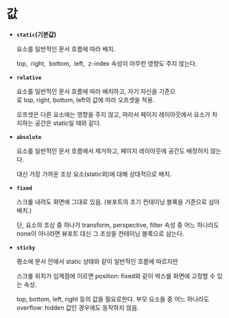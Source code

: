 # 값

- **`static`(기본값)**

    요소를 일반적인 문서 흐름에 따라 배치.
    
    top,  right,  bottom,  left,  z-index 속성이 아무런 영향도 주지 않는다. 

- **`relative`**

    요소를 일반적인 문서 흐름에 따라 배치하고, 자기 자신을 기준으로 top, right, bottom, left의 값에 따라 오프셋을 적용.
    
    오프셋은 다른 요소에는 영향을 주지 않고, 따라서 페이지 레이아웃에서 요소가 차지하는 공간은 static일 때와 같다.

- **`absolute`**

    요소를 일반적인 문서 흐름에서 제거하고, 페이지 레이아웃에 공간도 배정하지 않는다. 
    
    대신 가장 가까운 조상 요소(static외)에 대해 상대적으로 배치.

- **`fixed`**

    스크롤 내려도 화면에 그대로 있음. (뷰포트의 초기 컨테이닝 블록을 기준으로 삼아 배치.) 
    
    단,  요소의 조상 중 하나가 transform, perspective, filter 속성 중 어느 하나라도 none이 아니라면 뷰포트 대신 그 조상을 컨테이닝 블록으로 삼는다.

- **`sticky`**

    평소에 문서 안에서 static 상태와 같이 일반적인 흐름에 따르지만 
    
    스크롤 위치가 임계점에 이르면 position: fixed와 같이 박스를 화면에 고정할 수 있는 속성.
    
    top, bottom, left, right 등의 값을 필요로한다. 부모 요소들 중 어느 하나라도 overflow: hidden 값인 경우에도 동작하지 않음.
